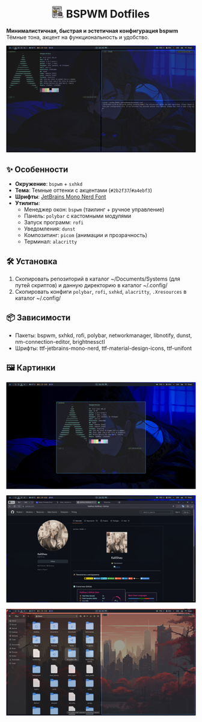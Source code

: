 <div align="center">
<h1 ><img src="./assets/icon.png" width="30"> BSPWM Dotfiles</h1>
</div>

**Минималистичная, быстрая и эстетичная конфигурация bspwm**  
Тёмные тона, акцент на функциональность и удобство.

![Screenshot](./assets/img-1.png)

## ✨ Особенности

- **Окружение**: `bspwm` + `sxhkd`
- **Тема**: Темные оттенки с акцентами (`#2b2f37`/`#a4ebf3`)
- **Шрифты**: [JetBrains Mono Nerd Font](https://www.nerdfonts.com/)
- **Утилиты**:
  - Менеджер окон: `bspwm` (таилинг + ручное управление)
  - Панель: `polybar` с кастомными модулями
  - Запуск программ: `rofi`
  - Уведомления: `dunst`
  - Композитинг: `picom` (анимации и прозрачность)
  - Терминал: `alacritty`

## 🛠 Установка

1. Скопировать репозиторий в каталог ~/Documents/Systems (для путей скриптов) и данную директорию в каталог ~/.config/
2. Скопировать конфиги `polybar`, `rofi`, `sxhkd`, `alacritty`, `.Xresources` в каталог ~/.config/

## 📦 Зависимости

- Пакеты: bspwm, sxhkd, rofi, polybar, networkmanager, libnotify, dunst, nm-connection-editor, brightnessctl
- Шрифты: ttf-jetbrains-mono-nerd, ttf-material-design-icons, ttf-unifont

## 🖼️ Картинки

![Screenshot](./assets/img-2.png)

![Screenshot](./assets/img-3.png)

![Screenshot](./assets/img-4.png)
